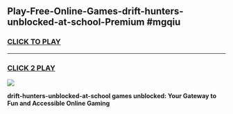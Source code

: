 
## Play-Free-Online-Games-drift-hunters-unblocked-at-school-Premium #mgqiu
<h3>
<a href="https://premium.freeplayer.one?title=drift-hunters-unblocked-at-school&ref=8M">CLICK TO PLAY</a></h3>
<hr>

<h3>
<a href="https://premium.freeplayer.one?title=drift-hunters-unblocked-at-school&ref=8M">CLICK 2 PLAY</a>
  
</h3>

<a href="https://premium.freeplayer.one?title=drift-hunters-unblocked-at-school&ref=8M"><img src="https://clearcache.store/games.png"></a>


**drift-hunters-unblocked-at-school games unblocked: Your Gateway to Fun and Accessible Online Gaming**
